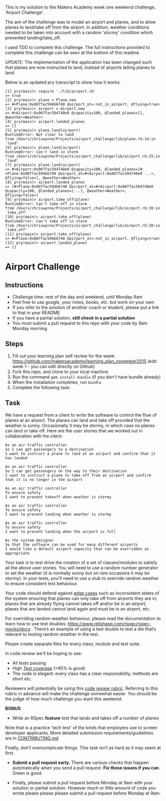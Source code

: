 This is my solution to the Makers Academy week one weekend challenge, 'Airport Challenge'.

The aim of the challenge was to model an airport and planes, and to allow planes to land/take off from the airport. In addition, weather conditions needed to be taken into account with a random 'stormy' condition which prevented landing/take_off.

I used TDD to complete this challenge. The full instructions provided to complete this challenge can be seen at the bottom of this readme.

UPDATE: The implementation of the application has been changed such that planes are now instructed to land, instead of airports telling planes to land.

Below is an updated pry transcript to show how it works.

```
[1] pry(main)> require './lib/airport.rb'
=> true
[2] pry(main)> plane = Plane.new
=> #<Plane:0x007fac594b6740 @airport_at=:not_in_airport, @flying=true>
[3] pry(main)> airport = Airport.new
=> #<Airport:0x007fac594748e0 @capacity=100, @landed_planes=[], @weather=Weather>
[4] pry(main)> airport.landed_planes
=> []
[5] pry(main)> plane.land(airport)
RuntimeError: Not clear to land
from /Users/chriswynne/Projects/airport_challenge/lib/plane.rb:14:in `land'
[6] pry(main)> plane.land(airport)
RuntimeError: Can't land in storm
from /Users/chriswynne/Projects/airport_challenge/lib/airport.rb:25:in `land'
[7] pry(main)> plane.land(airport)
=> #<Airport:0x007fac594748e0 @capacity=100, @landed_planes=[#<Plane:0x007fac594b6740 @airport_at=#<Airport:0x007fac594748e0 ...>, @flying=false>], @weather=Weather>
[8] pry(main)> airport.landed_planes
=> [#<Plane:0x007fac594b6740 @airport_at=#<Airport:0x007fac594748e0 @capacity=100, @landed_planes=[...], @weather=Weather>, @flying=false>]
[9] pry(main)> airport.take_off(plane)
RuntimeError: Can't take off in storm
from /Users/chriswynne/Projects/airport_challenge/lib/airport.rb:30:in `take_off'
[10] pry(main)> airport.take_off(plane)
RuntimeError: Can't take off in storm
from /Users/chriswynne/Projects/airport_challenge/lib/airport.rb:30:in `take_off'
[11] pry(main)> airport.take_off(plane)
=> #<Plane:0x007fac594b6740 @airport_at=:not_in_airport, @flying=true>
[12] pry(main)> airport.landed_planes
=> []
```



Airport Challenge
=================

Instructions
---------

* Challenge time: rest of the day and weekend, until Monday 9am
* Feel free to use google, your notes, books, etc. but work on your own
* If you refer to the solution of another coach or student, please put a link to that in your README
* If you have a partial solution, **still check in a partial solution**
* You must submit a pull request to this repo with your code by 9am Monday morning

Steps
-------

1. Fill out your learning plan self review for the week: https://github.com/makersacademy/learning_plan_november2015 (edit week 1 - you can edit directly on Github)
2. Fork this repo, and clone to your local machine
3. Run the command `gem install bundle` (if you don't have bundle already)
4. When the installation completes, run `bundle`
3. Complete the following task:

Task
-----

We have a request from a client to write the software to control the flow of planes at an airport. The planes can land and take off provided that the weather is sunny. Occasionally it may be stormy, in which case no planes can land or take off.  Here are the user stories that we worked out in collaboration with the client:

```
As an air traffic controller
So I can get passengers to a destination
I want to instruct a plane to land at an airport and confirm that it has landed

As an air traffic controller
So I can get passengers on the way to their destination
I want to instruct a plane to take off from an airport and confirm that it is no longer in the airport

As an air traffic controller
To ensure safety
I want to prevent takeoff when weather is stormy

As an air traffic controller
To ensure safety
I want to prevent landing when weather is stormy

As an air traffic controller
To ensure safety
I want to prevent landing when the airport is full

As the system designer
So that the software can be used for many different airports
I would like a default airport capacity that can be overridden as appropriate
```

Your task is to test drive the creation of a set of classes/modules to satisfy all the above user stories. You will need to use a random number generator to set the weather (it is normally sunny but on rare occasions it may be stormy). In your tests, you'll need to use a stub to override random weather to ensure consistent test behaviour.

Your code should defend against [edge cases](http://programmers.stackexchange.com/questions/125587/what-are-the-difference-between-an-edge-case-a-corner-case-a-base-case-and-a-b) such as inconsistent states of the system ensuring that planes can only take off from airports they are in; planes that are already flying cannot takes off and/or be in an airport; planes that are landed cannot land again and must be in an airport, etc.

For overriding random weather behaviour, please read the documentation to learn how to use test doubles: https://www.relishapp.com/rspec/rspec-mocks/docs . There’s an example of using a test double to test a die that’s relevant to testing random weather in the test.

Please create separate files for every class, module and test suite.

In code review we'll be hoping to see:

* All tests passing
* High [Test coverage](https://github.com/makersacademy/course/blob/master/pills/test_coverage.md) (>95% is good)
* The code is elegant: every class has a clear responsibility, methods are short etc.

Reviewers will potentially be using this [code review rubric](docs/review.md).  Referring to this rubric in advance will make the challenge somewhat easier.  You should be the judge of how much challenge you want this weekend.

**BONUS**

* Write an RSpec **feature** test that lands and takes off a number of planes

Note that is a practice 'tech test' of the kinds that employers use to screen developer applicants.  More detailed submission requirements/guidelines are in [CONTRIBUTING.md](CONTRIBUTING.md)

Finally, don’t overcomplicate things. This task isn’t as hard as it may seem at first.

* **Submit a pull request early.**  There are various checks that happen automatically when you send a pull request.  **Fix these issues if you can**.  Green is good.

* Finally, please submit a pull request before Monday at 9am with your solution or partial solution.  However much or little amount of code you wrote please please please submit a pull request before Monday at 9am.
